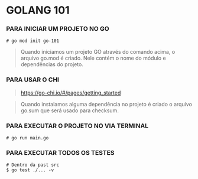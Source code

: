 # GOLANG 101

### PARA INICIAR UM PROJETO NO GO

```# go mod init go-101```

> Quando iniciamos um projeto GO através do comando acima, o arquivo go.mod é criado. Nele contém o nome do módulo e dependências do projeto.

### PARA USAR O CHI
> https://go-chi.io/#/pages/getting_started

> Quando instalamos alguma dependência no projeto é criado o arquivo go.sum que será usado para checksum.

### PARA EXECUTAR O PROJETO NO VIA TERMINAL
```# go run main.go```

### PARA EXECUTAR TODOS OS TESTES
~~~shell
# Dentro da past src
$ go test ./... -v
~~~